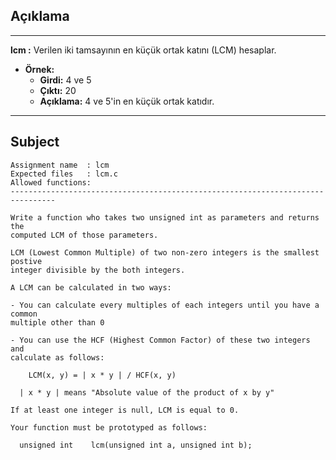 ## Açıklama

---

**lcm :** Verilen iki tamsayının en küçük ortak katını (LCM) hesaplar.

- **Örnek:** 
  - **Girdi:** 4 ve 5
  - **Çıktı:** 20
  - **Açıklama:** 4 ve 5'in en küçük ortak katıdır.

---

## Subject

```
Assignment name  : lcm
Expected files   : lcm.c
Allowed functions:
--------------------------------------------------------------------------------

Write a function who takes two unsigned int as parameters and returns the
computed LCM of those parameters.

LCM (Lowest Common Multiple) of two non-zero integers is the smallest postive
integer divisible by the both integers.

A LCM can be calculated in two ways:

- You can calculate every multiples of each integers until you have a common
multiple other than 0

- You can use the HCF (Highest Common Factor) of these two integers and
calculate as follows:

	LCM(x, y) = | x * y | / HCF(x, y)

  | x * y | means "Absolute value of the product of x by y"

If at least one integer is null, LCM is equal to 0.

Your function must be prototyped as follows:

  unsigned int    lcm(unsigned int a, unsigned int b);
```
